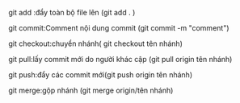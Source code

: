git add :đẩy toàn bộ file lên  (git add . )



git commit:Comment nội dung commit (git commit -m "comment")




git checkout:chuyển nhánh( git checkout tên nhánh)



git pull:lấy commit mới do người khác cập  (git pull origin tên nhánh)



git push:đẩy các commit mới(git push origin tên nhánh)



git merge:gộp nhánh (git merge origin/tên nhánh)
